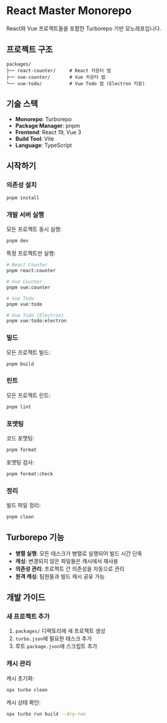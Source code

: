 # React Master Monorepo

React와 Vue 프로젝트들을 포함한 Turborepo 기반 모노레포입니다.

## 프로젝트 구조

```
packages/
├── react-counter/     # React 카운터 앱
├── vue-counter/       # Vue 카운터 앱
└── vue-todo/          # Vue Todo 앱 (Electron 지원)
```

## 기술 스택

- **Monorepo**: Turborepo
- **Package Manager**: pnpm
- **Frontend**: React 19, Vue 3
- **Build Tool**: Vite
- **Language**: TypeScript

## 시작하기

### 의존성 설치

```bash
pnpm install
```

### 개발 서버 실행

모든 프로젝트 동시 실행:

```bash
pnpm dev
```

특정 프로젝트만 실행:

```bash
# React Counter
pnpm react:counter

# Vue Counter
pnpm vue:counter

# Vue Todo
pnpm vue:todo

# Vue Todo (Electron)
pnpm vue:todo:electron
```

### 빌드

모든 프로젝트 빌드:

```bash
pnpm build
```

### 린트

모든 프로젝트 린트:

```bash
pnpm lint
```

### 포맷팅

코드 포맷팅:

```bash
pnpm format
```

포맷팅 검사:

```bash
pnpm format:check
```

### 정리

빌드 파일 정리:

```bash
pnpm clean
```

## Turborepo 기능

- **병렬 실행**: 모든 태스크가 병렬로 실행되어 빌드 시간 단축
- **캐싱**: 변경되지 않은 파일들은 캐시에서 재사용
- **의존성 관리**: 프로젝트 간 의존성을 자동으로 관리
- **원격 캐싱**: 팀원들과 빌드 캐시 공유 가능

## 개발 가이드

### 새 프로젝트 추가

1. `packages/` 디렉토리에 새 프로젝트 생성
2. `turbo.json`에 필요한 태스크 추가
3. 루트 `package.json`에 스크립트 추가

### 캐시 관리

캐시 초기화:

```bash
npx turbo clean
```

캐시 상태 확인:

```bash
npx turbo run build --dry-run
```
